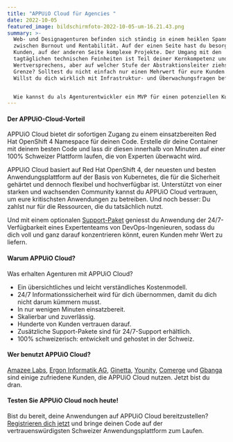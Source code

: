 ```yaml
---
title: "APPUiO Cloud für Agencies "
date: 2022-10-05
featured_image: bildschirmfoto-2022-10-05-um-16.21.43.png
summary: >-
  Web- und Designagenturen befinden sich ständig in einem heiklen Spannungsfeld
  zwischen Burnout und Rentabilität. Auf der einen Seite hast du besorgte
  Kunden, auf der anderen Seite komplexe Projekte. Der Umgang mit den
  tagtäglichen technischen Feinheiten ist Teil deiner Kernkompetenz und deines
  Wertversprechens, aber auf welcher Stufe der Abstraktionsleiter ziehst du die
  Grenze? Solltest du nicht einfach nur einen Mehrwert für eure Kunden schaffen?
  Willst du dich wirklich mit Infrastruktur- und Überwachungsfragen befassen?


  Wie kannst du als Agenturentwickler ein MVP für einen potenziellen Kunden entwickeln, ohne euer Bankkonto zu sprengen? Wie kannst du eine neue Umgebung einrichten, um A/B-Tests für neue Produkte durchzuführen? Wie kannst du die Cloud-Kosten im Auge behalten und gleichzeitig agil sein und deine Teams die Möglichkeit geben, neue Anwendungen nach Bedarf zu entwickeln?
---
```

#### Der APPUiO-Cloud-Vorteil

APPUiO Cloud bietet dir sofortigen Zugang zu einem einsatzbereiten Red Hat OpenShift 4 Namespace für deinen Code. Erstelle dir deine Container mit deinem besten Code und lass dir diesen innerhalb von Minuten auf einer 100% Schweizer Plattform laufen, die von Experten überwacht wird.  

APPUiO Cloud basiert auf Red Hat OpenShift 4, der neuesten und besten Anwendungsplattform auf der Basis von Kubernetes, die für die Sicherheit gehärtet und dennoch flexibel und hochverfügbar ist. Unterstützt von einer starken und wachsenden Community kannst du APPUiO Cloud vertrauen, um eure kritischsten Anwendungen zu betreiben. Und noch besser: Du zahlst nur für die Ressourcen, die du tatsächlich nutzt.  

Und mit einem optionalen [Support-Paket](https://products.docs.vshn.ch/products/appuio/cloud/support_packages.html) geniesst du Anwendung der 24/7-Verfügbarkeit eines Expertenteams von DevOps-Ingenieuren, sodass du dich voll und ganz darauf konzentrieren könnt, euren Kunden mehr Wert zu liefern. 

#### Warum APPUiO Cloud?

Was erhalten Agenturen mit APPUiO Cloud?

* Ein übersichtliches und leicht verständliches Kostenmodell.
* 24/7 Informationssicherheit wird für dich übernommen, damit du dich nicht darum kümmern musst.
* In nur wenigen Minuten einsatzbereit.
* Skalierbar und zuverlässig.
* Hunderte von Kunden vertrauen darauf.
* Zusätzliche Support-Pakete sind für 24/7-Support erhältlich.
* 100% schweizerisch: entwickelt und gehostet in der Schweiz.

#### Wer benutzt APPUiO Cloud?

[Amazee Labs](https://www.vshn.ch/en/partners/amazee/), [Ergon Informatik AG](https://www.ergon.ch/en/), [Ginetta](https://www.vshn.ch/en/partners/ginetta/), [Younity](https://www.vshn.ch/en/partners/younity-wirz/), [Comerge](https://www.vshn.ch/en/partners/comerge/) und [Gbanga](https://www.vshn.ch/en/partners/gbanga/) sind einige zufriedene Kunden, die APPUiO Cloud nutzen. Jetzt bist du dran.

#### Testen Sie APPUiO Cloud noch heute!

Bist du bereit, deine Anwendungen auf APPUiO Cloud bereitzustellen? [Registrieren dich jetzt](https://appuio.cloud/register) und bringe deinen Code auf der vertrauenswürdigsten Schweizer Anwendungsplattform zum Laufen.